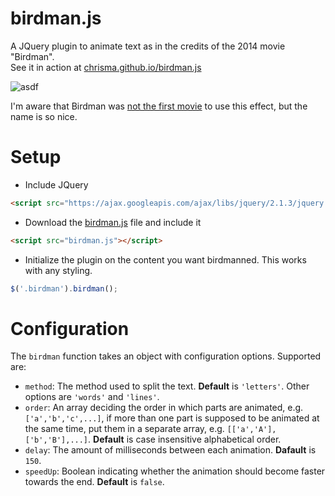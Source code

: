 # birdman.js
A JQuery plugin to animate text as in the credits of the 2014 movie "Birdman".<br>
See it in action at [chrisma.github.io/birdman.js](http://chrisma.github.io/birdman.js/)

![asdf](http://hackedofffilms.com/wp-content/uploads/2015/01/birdman-typo-3.gif)

I'm aware that Birdman was [not the first movie](http://hackedofffilms.com/typecast-birdmans-typography/) to use this effect, but the name is so nice.

# Setup
* Include JQuery
```html
<script src="https://ajax.googleapis.com/ajax/libs/jquery/2.1.3/jquery.min.js"></script>
```
* Download the [birdman.js](https://raw.githubusercontent.com/chrisma/birdman.js/gh-pages/birdman.js) file and include it
```html
<script src="birdman.js"></script>
```
* Initialize the plugin on the content you want birdmanned. This works with any styling.
```javascript
$('.birdman').birdman();
```

# Configuration
The `birdman` function takes an object with configuration options. Supported are:
* `method`: The method used to split the text. **Default** is `'letters'`. Other options are `'words'` and `'lines'`.
* `order`: An array deciding the order in which parts are animated, e.g. `['a','b','c',...]`, if more than one part is supposed to be animated at the same time, put them in a separate array, e.g. `[['a','A'],['b','B'],...]`. **Default** is case insensitive alphabetical order.
* `delay`: The amount of milliseconds between each animation. **Dafault** is `150`.
* `speedUp`: Boolean indicating whether the animation should become faster towards the end. **Default** is `false`.
